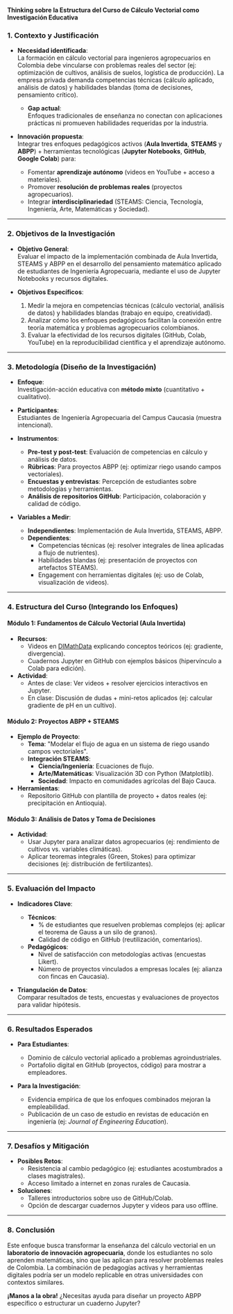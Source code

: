 **Thinking sobre la Estructura del Curso de Cálculo Vectorial como Investigación Educativa**  

### **1. Contexto y Justificación**  
- **Necesidad identificada**:  
  La formación en cálculo vectorial para ingenieros agropecuarios en Colombia debe vincularse con problemas reales del sector (ej: optimización de cultivos, análisis de suelos, logística de producción). La empresa privada demanda competencias técnicas (cálculo aplicado, análisis de datos) y habilidades blandas (toma de decisiones, pensamiento crítico).  
  - **Gap actual**:  
    Enfoques tradicionales de enseñanza no conectan con aplicaciones prácticas ni promueven habilidades requeridas por la industria.  

- **Innovación propuesta**:  
  Integrar tres enfoques pedagógicos activos (**Aula Invertida**, **STEAMS** y **ABPP**) + herramientas tecnológicas (**Jupyter Notebooks**, **GitHub**, **Google Colab**) para:  
  - Fomentar **aprendizaje autónomo** (videos en YouTube + acceso a materiales).  
  - Promover **resolución de problemas reales** (proyectos agropecuarios).  
  - Integrar **interdisciplinariedad** (STEAMS: Ciencia, Tecnología, Ingeniería, Arte, Matemáticas y Sociedad).  

---

### **2. Objetivos de la Investigación**  
- **Objetivo General**:  
  Evaluar el impacto de la implementación combinada de Aula Invertida, STEAMS y ABPP en el desarrollo del pensamiento matemático aplicado de estudiantes de Ingeniería Agropecuaria, mediante el uso de Jupyter Notebooks y recursos digitales.  

- **Objetivos Específicos**:  
  1. Medir la mejora en competencias técnicas (cálculo vectorial, análisis de datos) y habilidades blandas (trabajo en equipo, creatividad).  
  2. Analizar cómo los enfoques pedagógicos facilitan la conexión entre teoría matemática y problemas agropecuarios colombianos.  
  3. Evaluar la efectividad de los recursos digitales (GitHub, Colab, YouTube) en la reproducibilidad científica y el aprendizaje autónomo.  

---

### **3. Metodología (Diseño de la Investigación)**  
- **Enfoque**:  
  Investigación-acción educativa con **método mixto** (cuantitativo + cualitativo).  

- **Participantes**:  
  Estudiantes de Ingeniería Agropecuaria del Campus Caucasia (muestra intencional).  

- **Instrumentos**:  
  - **Pre-test y post-test**: Evaluación de competencias en cálculo y análisis de datos.  
  - **Rúbricas**: Para proyectos ABPP (ej: optimizar riego usando campos vectoriales).  
  - **Encuestas y entrevistas**: Percepción de estudiantes sobre metodologías y herramientas.  
  - **Análisis de repositorios GitHub**: Participación, colaboración y calidad de código.  

- **Variables a Medir**:  
  - **Independientes**: Implementación de Aula Invertida, STEAMS, ABPP.  
  - **Dependientes**:  
    - Competencias técnicas (ej: resolver integrales de línea aplicadas a flujo de nutrientes).  
    - Habilidades blandas (ej: presentación de proyectos con artefactos STEAMS).  
    - Engagement con herramientas digitales (ej: uso de Colab, visualización de videos).  

---

### **4. Estructura del Curso (Integrando los Enfoques)**  
#### **Módulo 1: Fundamentos de Cálculo Vectorial (Aula Invertida)**  
- **Recursos**:  
  - Videos en [DIMathData](https://youtube.com/@DIMathData) explicando conceptos teóricos (ej: gradiente, divergencia).  
  - Cuadernos Jupyter en GitHub con ejemplos básicos (hipervínculo a Colab para edición).  
- **Actividad**:  
  - Antes de clase: Ver videos + resolver ejercicios interactivos en Jupyter.  
  - En clase: Discusión de dudas + mini-retos aplicados (ej: calcular gradiente de pH en un cultivo).  

#### **Módulo 2: Proyectos ABPP + STEAMS**  
- **Ejemplo de Proyecto**:  
  - **Tema**: "Modelar el flujo de agua en un sistema de riego usando campos vectoriales".  
  - **Integración STEAMS**:  
    - **Ciencia/Ingeniería**: Ecuaciones de flujo.  
    - **Arte/Matemáticas**: Visualización 3D con Python (Matplotlib).  
    - **Sociedad**: Impacto en comunidades agrícolas del Bajo Cauca.  
- **Herramientas**:  
  - Repositorio GitHub con plantilla de proyecto + datos reales (ej: precipitación en Antioquia).  

#### **Módulo 3: Análisis de Datos y Toma de Decisiones**  
- **Actividad**:  
  - Usar Jupyter para analizar datos agropecuarios (ej: rendimiento de cultivos vs. variables climáticas).  
  - Aplicar teoremas integrales (Green, Stokes) para optimizar decisiones (ej: distribución de fertilizantes).  

---

### **5. Evaluación del Impacto**  
- **Indicadores Clave**:  
  - **Técnicos**:  
    - % de estudiantes que resuelven problemas complejos (ej: aplicar el teorema de Gauss a un silo de granos).  
    - Calidad de código en GitHub (reutilización, comentarios).  
  - **Pedagógicos**:  
    - Nivel de satisfacción con metodologías activas (encuestas Likert).  
    - Número de proyectos vinculados a empresas locales (ej: alianza con fincas en Caucasia).  

- **Triangulación de Datos**:  
  Comparar resultados de tests, encuestas y evaluaciones de proyectos para validar hipótesis.  

---

### **6. Resultados Esperados**  
- **Para Estudiantes**:  
  - Dominio de cálculo vectorial aplicado a problemas agroindustriales.  
  - Portafolio digital en GitHub (proyectos, código) para mostrar a empleadores.  

- **Para la Investigación**:  
  - Evidencia empírica de que los enfoques combinados mejoran la empleabilidad.  
  - Publicación de un caso de estudio en revistas de educación en ingeniería (ej: *Journal of Engineering Education*).  

---

### **7. Desafíos y Mitigación**  
- **Posibles Retos**:  
  - Resistencia al cambio pedagógico (ej: estudiantes acostumbrados a clases magistrales).  
  - Acceso limitado a internet en zonas rurales de Caucasia.  
- **Soluciones**:  
  - Talleres introductorios sobre uso de GitHub/Colab.  
  - Opción de descargar cuadernos Jupyter y videos para uso offline.  

---

### **8. Conclusión**  
Este enfoque busca transformar la enseñanza del cálculo vectorial en un **laboratorio de innovación agropecuaria**, donde los estudiantes no solo aprenden matemáticas, sino que las aplican para resolver problemas reales de Colombia. La combinación de pedagogías activas y herramientas digitales podría ser un modelo replicable en otras universidades con contextos similares.  

**¡Manos a la obra!** ¿Necesitas ayuda para diseñar un proyecto ABPP específico o estructurar un cuaderno Jupyter?
